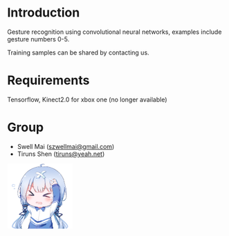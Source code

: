 # Introduction
Gesture recognition using convolutional neural networks, examples include gesture numbers 0-5.

Training samples can be shared by contacting us.

# Requirements
Tensorflow, Kinect2.0 for xbox one (no longer available)

# Group
- Swell Mai (szwellmai@gmail.com)
- Tiruns Shen (tiruns@yeah.net)

<img src="Legacy/ReadMe_Img.png" width = "30%" height = "30%" alt="2333" align=center />


